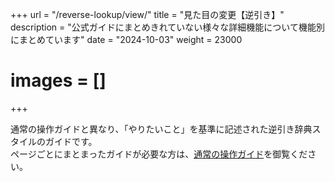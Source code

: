 +++
url = "/reverse-lookup/view/"
title = "見た目の変更【逆引き】"
description = "公式ガイドにまとめきれていない様々な詳細機能について機能別にまとめています"
date = "2024-10-03"
weight = 23000
# images = []
+++

通常の操作ガイドと異なり、「やりたいこと」を基準に記述された逆引き辞典スタイルのガイドです。  
ページごとにまとまったガイドが必要な方は、[通常の操作ガイド](/docs/manual/quickstart/)を御覧ください。
